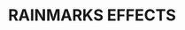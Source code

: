 ---
title: "RAINMARKS EFFECTS"
price: "500" 
desc: "Efekti"
img_path: "/assets/img/AK-074.jpg"
brand: AK
available: true
special_offer: false
new: false
soon: false
cat: "Weathering"
subcat: "wet-ak"
subsubcat: ""
---